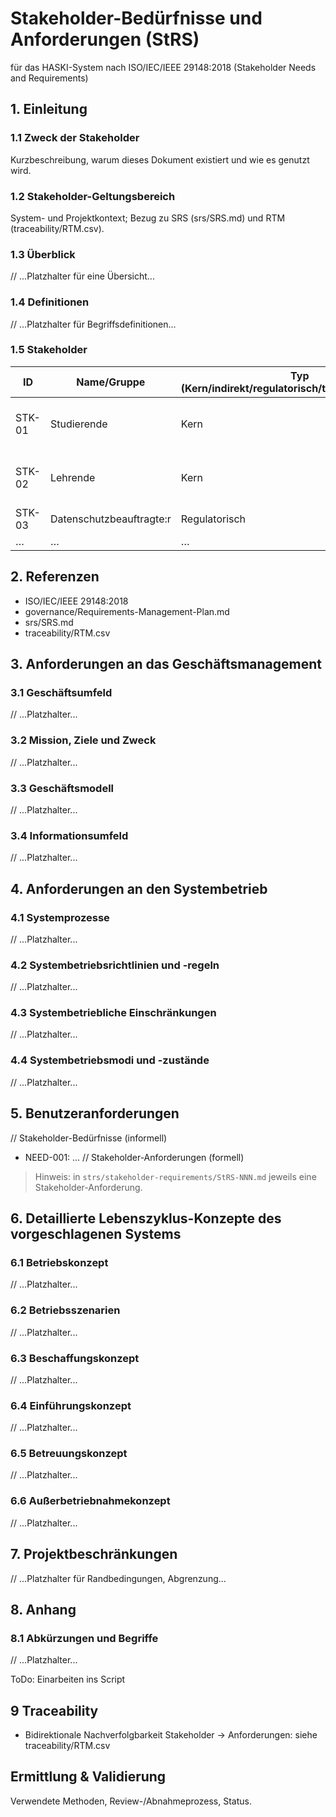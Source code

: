 # Stakeholder-Bedürfnisse und Anforderungen (StRS)
für das HASKI-System nach ISO/IEC/IEEE 29148:2018 (Stakeholder Needs and Requirements)

## 1. Einleitung
### 1.1 Zweck der Stakeholder
Kurzbeschreibung, warum dieses Dokument existiert und wie es genutzt wird.
### 1.2 Stakeholder-Geltungsbereich
System- und Projektkontext; Bezug zu SRS (srs/SRS.md) und RTM (traceability/RTM.csv).
### 1.3 Überblick
// ...Platzhalter für eine Übersicht...
### 1.4 Definitionen
// ...Platzhalter für Begriffsdefinitionen...
### 1.5 Stakeholder
| ID     | Name/Gruppe              | Typ (Kern/indirekt/regulatorisch/technisch/operativ) | Interessen/Ziele                             | Einfluss | Beteiligung (RACI) | Ansprechpartner |
|--------|--------------------------|-------------------------------------------------------|-----------------------------------------------|---------|--------------------|-----------------|
| STK-01 | Studierende              | Kern                                                  | Adaptives Lernen, Feedback, Zugänglichkeit    | Hoch    | R/A                | …               |
| STK-02 | Lehrende                 | Kern                                                  | Faire Bewertung, Reports, Usability           | Hoch    | R/C                | …               |
| STK-03 | Datenschutzbeauftragte:r | Regulatorisch                                        | DSGVO-Compliance                              | Mittel  | C/I                | …               |
| …      | …                        | …                                                     | …                                             | …       | …                  | …               |

## 2. Referenzen
- ISO/IEC/IEEE 29148:2018
- governance/Requirements-Management-Plan.md
- srs/SRS.md
- traceability/RTM.csv

## 3. Anforderungen an das Geschäftsmanagement
### 3.1 Geschäftsumfeld
// ...Platzhalter...
### 3.2 Mission, Ziele und Zweck
// ...Platzhalter...
### 3.3 Geschäftsmodell
// ...Platzhalter...
### 3.4 Informationsumfeld
// ...Platzhalter...

## 4. Anforderungen an den Systembetrieb
### 4.1 Systemprozesse
// ...Platzhalter...
### 4.2 Systembetriebsrichtlinien und -regeln
// ...Platzhalter...
### 4.3 Systembetriebliche Einschränkungen
// ...Platzhalter...
### 4.4 Systembetriebsmodi und -zustände
// ...Platzhalter...

## 5. Benutzeranforderungen
// Stakeholder-Bedürfnisse (informell)
- NEED-001: ...
// Stakeholder-Anforderungen (formell)
> Hinweis: in `strs/stakeholder-requirements/StRS-NNN.md` jeweils eine Stakeholder-Anforderung.

## 6. Detaillierte Lebenszyklus-Konzepte des vorgeschlagenen Systems
### 6.1 Betriebskonzept
// ...Platzhalter...
### 6.2 Betriebsszenarien
// ...Platzhalter...
### 6.3 Beschaffungskonzept
// ...Platzhalter...
### 6.4 Einführungskonzept
// ...Platzhalter...
### 6.5 Betreuungskonzept
// ...Platzhalter...
### 6.6 Außerbetriebnahmekonzept
// ...Platzhalter...

## 7. Projektbeschränkungen
// ...Platzhalter für Randbedingungen, Abgrenzung...

## 8. Anhang
### 8.1 Abkürzungen und Begriffe
// ...Platzhalter...

ToDo: Einarbeiten ins Script 
## 9 Traceability
- Bidirektionale Nachverfolgbarkeit Stakeholder → Anforderungen: siehe traceability/RTM.csv

## Ermittlung & Validierung
Verwendete Methoden, Review-/Abnahmeprozess, Status.